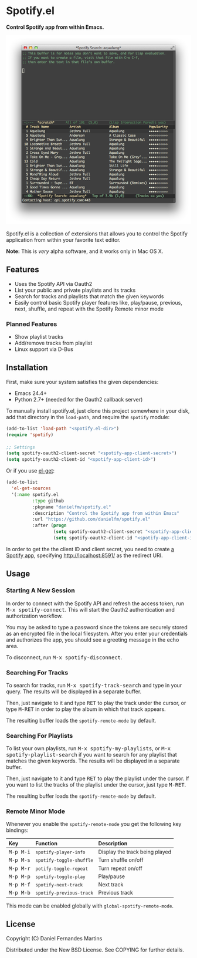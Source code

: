 # Spotify.el

**Control Spotify app from within Emacs.**

![track-search](./img/track-search.png)

Spotify.el is a collection of extensions that allows you to control the Spotify
application from within your favorite text editor.

**Note:** This is _very_ alpha software, and it works only in Mac OS X.

## Features

* Uses the Spotify API via Oauth2
* List your public and private playlists and its tracks
* Search for tracks and playlists that match the given keywords
* Easily control basic Spotify player features like, play/pause, previous, 
  next, shuffle, and repeat with the Spotify Remote minor mode

### Planned Features

* Show playlist tracks
* Add/remove tracks from playlist
* Linux support via D-Bus

## Installation

First, make sure your system satisfies the given dependencies:

* Emacs 24.4+
* Python 2.7+ (needed for the Oauth2 callback server)

To manually install spotify.el, just clone this project somewhere in your
disk, add that directory in the `load-path`, and require the `spotify` module:

````el
(add-to-list 'load-path "<spotify.el-dir>")
(require 'spotify)

;; Settings
(setq spotify-oauth2-client-secret "<spotify-app-client-secret>")
(setq spotify-oauth2-client-id "<spotify-app-client-id>")
````

Or if you use [el-get](https://github.com/dimitri/el-get):

````el
(add-to-list
  'el-get-sources
  '(:name spotify.el
          :type github
          :pkgname "danielfm/spotify.el"
          :description "Control the Spotify app from within Emacs"
          :url "https://github.com/danielfm/spotify.el"
          :after (progn
                  (setq spotify-oauth2-client-secret "<spotify-app-client-secret>")
                  (setq spotify-oauth2-client-id "<spotify-app-client-id>"))))
````

In order to get the the client ID and client secret, you need to create 
[a Spotify app](https://developer.spotify.com/my-applications), specifying
<http://localhost:8591/> as the redirect URI.

## Usage

### Starting A New Session

In order to connect with the Spotify API and refresh the access token,
run <kbd>M-x spotify-connect</kbd>. This will start the Oauth2 authentication
and authorization workflow.

You may be asked to type a password since the tokens are securely stored as an
encrypted file in the local filesystem. After you enter your credentials and
authorizes the app, you should see a greeting message in the echo area.

To disconnect, run <kbd>M-x spotify-disconnect</kbd>.

### Searching For Tracks

To search for tracks, run <kbd>M-x spotify-track-search</kbd> and type in your
query. The results will be displayed in a separate buffer.

Then, just navigate to it and type <kbd>RET</kbd> to play the track under the
cursor, or type <kbd>M-RET</kbd> in order to play the album in which that track
appears.

The resulting buffer loads the `spotify-remote-mode` by default.

### Searching For Playlists

To list your own playlists, run <kbd>M-x spotify-my-playlists</kbd>, or
<kbd>M-x spotify-playlist-search</kbd> if you want to search for any
playlist that matches the given keywords. The results will be displayed
in a separate buffer.

Then, just navigate to it and type <kbd>RET</kbd> to play the playlist under the
cursor. If you want to list the tracks of the playlist under the cursor, just
type <kbd>M-RET</kbd>.

The resulting buffer loads the `spotify-remote-mode` by default.

### Remote Minor Mode

Whenever you enable the `spotify-remote-mode` you get the following key
bindings:

| Key                | Function                 | Description                    |
|:-------------------|:-------------------------|:-------------------------------|
| <kbd>M-p M-i</kbd> | `spotify-player-info`    | Display the track being played |
| <kbd>M-p M-s</kbd> | `spotify-toggle-shuffle` | Turn shuffle on/off            |
| <kbd>M-p M-r</kbd> | `potify-toggle-repeat`   | Turn repeat on/off             |
| <kbd>M-p M-p</kbd> | `spotify-toggle-play`    | Play/pause                     |
| <kbd>M-p M-f</kbd> | `spotify-next-track`     | Next track                     |
| <kbd>M-p M-b</kbd> | `spotify-previous-track` | Previous track                 |

This mode can be enabled globally with `global-spotify-remote-mode`.

## License

Copyright (C) Daniel Fernandes Martins

Distributed under the New BSD License. See COPYING for further details.
